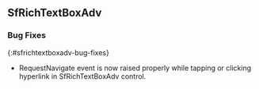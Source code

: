 ## SfRichTextBoxAdv

### Bug Fixes
{:#sfrichtextboxadv-bug-fixes}

* RequestNavigate event is now raised properly while tapping or clicking hyperlink in SfRichTextBoxAdv control.
